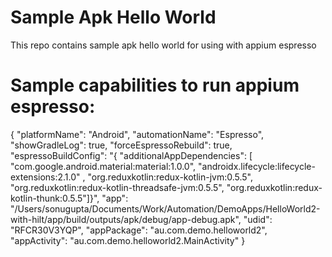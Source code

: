 # Sample Apk Hello World
This repo contains sample apk hello world for using with appium espresso

# Sample capabilities to run appium espresso:
{
  "platformName": "Android",
  "automationName": "Espresso",
  "showGradleLog": true,
  "forceEspressoRebuild": true,
  "espressoBuildConfig": "{ \"additionalAppDependencies\": [ \"com.google.android.material:material:1.0.0\", \"androidx.lifecycle:lifecycle-extensions:2.1.0\" , \"org.reduxkotlin:redux-kotlin-jvm:0.5.5\", \"org.reduxkotlin:redux-kotlin-threadsafe-jvm:0.5.5\", \"org.reduxkotlin:redux-kotlin-thunk:0.5.5\"]}",
  "app": "/Users/sonugupta/Documents/Work/Automation/DemoApps/HelloWorld2-with-hilt/app/build/outputs/apk/debug/app-debug.apk",
  "udid": "RFCR30V3YQP",
  "appPackage": "au.com.demo.helloworld2",
  "appActivity": "au.com.demo.helloworld2.MainActivity"
}
